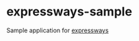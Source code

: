 # expressways-sample

Sample application for [expressways](https://www.npmjs.com/package/expressways)
